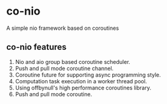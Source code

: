 # co-nio
A simple nio framework based on coroutines

## co-nio features
1. Nio and aio group based coroutine scheduler.
2. Push and pull mode coroutine channel.
3. Coroutine future for supporting async programming style.
4. Computation task execution in a worker thread pool.
5. Using offbynull's high performance coroutines library.
6. Push and pull mode coroutine.
